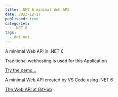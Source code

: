 ```yaml
---
title: .NET 6 minimal Web API 
date: 2023-12-17
published: true
categories:
  - .NET 6
tags:
  - dot-net
---
```



A minimal Web API in .NET 6

Traditional webhosting is used for this Application

<a href="https://dotnet.minimal.api.persteenolsen.com/products" target="_blank" title="Minimal Web API in .NET 6">Try the demo...</a>

<p>A minimal Web API created by VS Code using .NET 6</p>

<a href="https://github.com/persteenolsen/net-core-6-minimal-api" target="_blank">The Web API at GitHub</a>
